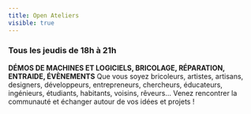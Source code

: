 ```yaml
---
title: Open Ateliers
visible: true
---
```

### Tous les jeudis de 18h à 21h
**DÉMOS DE MACHINES ET LOGICIELS, BRICOLAGE, RÉPARATION, ENTRAIDE, ÉVÈNEMENTS**
Que vous soyez bricoleurs, artistes, artisans, designers, développeurs, entrepreneurs, chercheurs, éducateurs, ingénieurs, étudiants, habitants, voisins, rêveurs... Venez rencontrer la communauté et échanger autour de vos idées et projets !